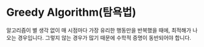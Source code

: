 # Greedy Algorithm(탐욕법)

알고리즘이 별 생각 없이 매 시점마다 가장 유리한 행동만을 반복했을 때에, 최적해가 나오는 경우입니다. 그렇지 않는 경우가 많기 때문에 수학적 증명이 동반되어야 합니다.